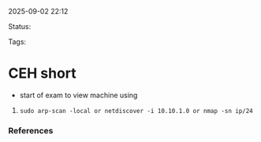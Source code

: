 2025-09-02 22:12

Status:

Tags:

# CEH short

- start of exam to view machine using 
1. `` sudo arp-scan -local or netdiscover -i 10.10.1.0 or nmap -sn ip/24  ``



### References
